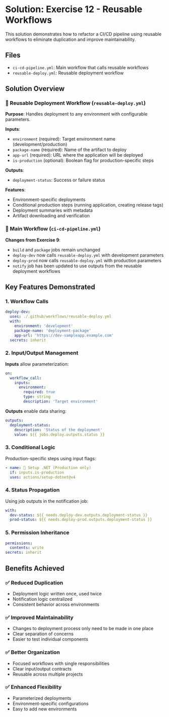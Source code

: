 # Solution: Exercise 12 - Reusable Workflows
This solution demonstrates how to refactor a CI/CD pipeline using reusable workflows to eliminate duplication and improve maintainability.

## Files
- `ci-cd-pipeline.yml`: Main workflow that calls reusable workflows
- `reusable-deploy.yml`: Reusable deployment workflow

## Solution Overview

### 🔄 Reusable Deployment Workflow (`reusable-deploy.yml`)
**Purpose**: Handles deployment to any environment with configurable parameters.

**Inputs**:
- `environment` (required): Target environment name (development/production)
- `package-name` (required): Name of the artifact to deploy
- `app-url` (required): URL where the application will be deployed
- `is-production` (optional): Boolean flag for production-specific steps

**Outputs**:
- `deployment-status`: Success or failure status

**Features**:
- Environment-specific deployments
- Conditional production steps (running application, creating release tags)
- Deployment summaries with metadata
- Artifact downloading and verification

### 🔗 Main Workflow (`ci-cd-pipeline.yml`)

**Changes from Exercise 9**:
- `build` and `package` jobs remain unchanged
- `deploy-dev` now calls `reusable-deploy.yml` with development parameters
- `deploy-prod` now calls `reusable-deploy.yml` with production parameters
- `notify` job has been updated to use outputs from the reusable deployment workflows

## Key Features Demonstrated

### 1. Workflow Calls
```yaml
deploy-dev:
  uses: ./.github/workflows/reusable-deploy.yml
  with:
    environment: 'development'
    package-name: 'deployment-package'
    app-url: 'https://dev-sampleapp.example.com'
  secrets: inherit
```

### 2. Input/Output Management
**Inputs** allow parameterization:
```yaml
on:
  workflow_call:
    inputs:
      environment:
        required: true
        type: string
        description: 'Target environment'
```

**Outputs** enable data sharing:
```yaml
outputs:
  deployment-status:
    description: 'Status of the deployment'
    value: ${{ jobs.deploy.outputs.status }}
```

### 3. Conditional Logic
Production-specific steps using input flags:
```yaml
- name: 🔧 Setup .NET (Production only)
  if: inputs.is-production
  uses: actions/setup-dotnet@v4
```

### 4. Status Propagation
Using job outputs in the notification job:
```yaml
with:
  dev-status: ${{ needs.deploy-dev.outputs.deployment-status }}
  prod-status: ${{ needs.deploy-prod.outputs.deployment-status }}
```

### 5. Permission Inheritance
```yaml
permissions:
  contents: write
secrets: inherit
```

## Benefits Achieved

### ✅ Reduced Duplication
- Deployment logic written once, used twice
- Notification logic centralized
- Consistent behavior across environments

### ✅ Improved Maintainability  
- Changes to deployment process only need to be made in one place
- Clear separation of concerns
- Easier to test individual components

### ✅ Better Organization
- Focused workflows with single responsibilities
- Clear input/output contracts
- Reusable across multiple projects

### ✅ Enhanced Flexibility
- Parameterized deployments
- Environment-specific configurations
- Easy to add new environments
